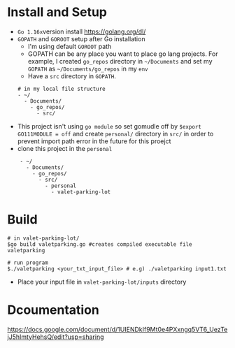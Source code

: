 # Install and Setup
- `Go 1.16x`version install https://golang.org/dl/
- `GOPATH` and `GOROOT` setup after Go installation
    - I'm using default `GOROOT` path
    - GOPATH can be any place you want to place go lang projects. For example, I created `go_repos` directory in `~/Documents` and set my `GOPATH` as `~/Documents/go_repos` in my `env`
    - Have a `src` directory in `GOPATH`. 
    ```
    # in my local file structure
    - ~/ 
      - Documents/
        - go_repos/
          - src/
    ```
- This project isn't using `go module` so set gomudle off by `$export GO111MODULE = off` and create `personal/` directory in `src/` in order to prevent import path error in the future for this proejct
- clone this project in the `personal`
```
    - ~/ 
      - Documents/
        - go_repos/
          - src/
            - personal
              - valet-parking-lot
```

# Build
```
# in valet-parking-lot/
$go build valetparking.go #creates compiled executable file valetparking

# run program
$./valetparking <your_txt_input_file> # e.g) ./valetparking input1.txt
```
* Place your input file in `valet-parking-lot/inputs` directory


# Dcoumentation
https://docs.google.com/document/d/1UIENDkIf9Mt0e4PXxngq5VT6_UezTejJ5hImtyHehsQ/edit?usp=sharing
